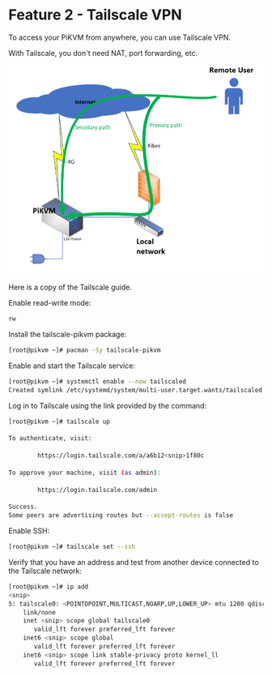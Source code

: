 
# Feature 2 - Tailscale VPN

To access your PiKVM from anywhere, you can use Tailscale VPN.

With Tailscale, you don't need NAT, port forwarding, etc.

![Connections](TailscaleDiagram.png)

Here is a copy of the Tailscale guide.

Enable read-write mode:

```sh
rw
```

Install the tailscale-pikvm package:

```sh
[root@pikvm ~]# pacman -Sy tailscale-pikvm
```

Enable and start the Tailscale service:

```sh
[root@pikvm ~]# systemctl enable --now tailscaled
Created symlink /etc/systemd/system/multi-user.target.wants/tailscaled.service -> /usr/lib/systemd/system/tailscaled.service.
```

Log in to Tailscale using the link provided by the command:

```sh
[root@pikvm ~]# tailscale up

To authenticate, visit:

        https://login.tailscale.com/a/a6b12<snip>1f80c

To approve your machine, visit (as admin):

        https://login.tailscale.com/admin

Success.
Some peers are advertising routes but --accept-routes is false
```

Enable SSH:

```sh
[root@pikvm ~]# tailscale set --ssh
```

Verify that you have an address and test from another device connected to the Tailscale network:

```sh
[root@pikvm ~]# ip add
<snip>
5: tailscale0: <POINTOPOINT,MULTICAST,NOARP,UP,LOWER_UP> mtu 1280 qdisc fq_codel state UNKNOWN group default qlen 500
    link/none 
    inet <snip> scope global tailscale0
       valid_lft forever preferred_lft forever
    inet6 <snip> scope global 
       valid_lft forever preferred_lft forever
    inet6 <snip> scope link stable-privacy proto kernel_ll 
       valid_lft forever preferred_lft forever
```
